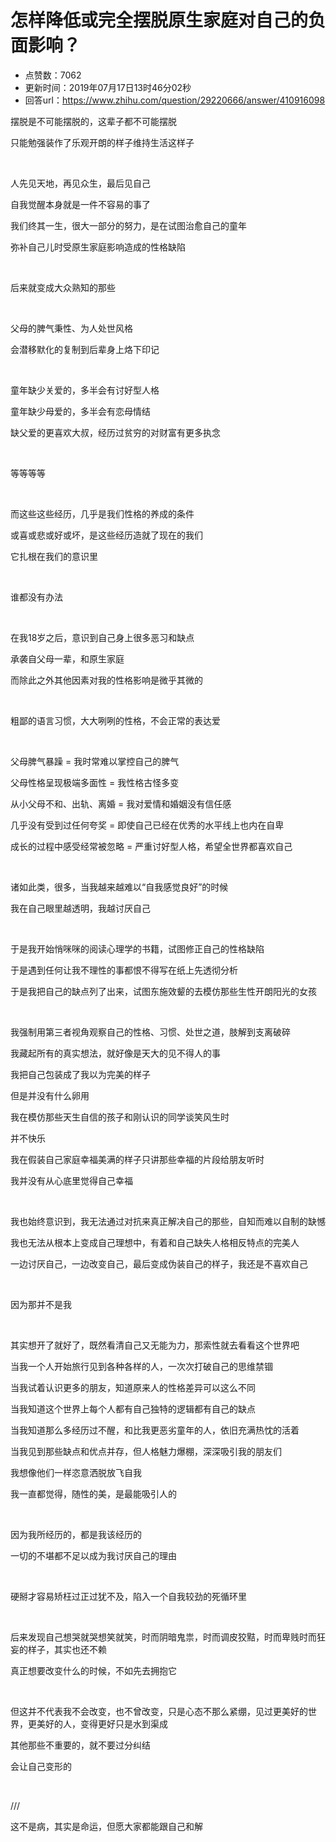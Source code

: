 # 怎样降低或完全摆脱原生家庭对自己的负面影响？
- 点赞数：7062
- 更新时间：2019年07月17日13时46分02秒
- 回答url：https://www.zhihu.com/question/29220666/answer/410916098
<body>
 <p data-pid="0ydfY_OU">摆脱是不可能摆脱的，这辈子都不可能摆脱</p>
 <p data-pid="5pR9vyzK">只能勉强装作了乐观开朗的样子维持生活这样子</p>
 <p class="ztext-empty-paragraph"><br></p>
 <p data-pid="PX3CbJ78">人先见天地，再见众生，最后见自己</p>
 <p data-pid="VUs3bfo5">自我觉醒本身就是一件不容易的事了</p>
 <p data-pid="__5u6F_t">我们终其一生，很大一部分的努力，是在试图治愈自己的童年</p>
 <p data-pid="0XlIuNQ9">弥补自己儿时受原生家庭影响造成的性格缺陷</p>
 <p class="ztext-empty-paragraph"><br></p>
 <p data-pid="xulP9iPb">后来就变成大众熟知的那些</p>
 <p class="ztext-empty-paragraph"><br></p>
 <p data-pid="Ylapeupr">父母的脾气秉性、为人处世风格</p>
 <p data-pid="Wmfv1xJn">会潜移默化的复制到后辈身上烙下印记</p>
 <p class="ztext-empty-paragraph"><br></p>
 <p data-pid="uMIUC1YD">童年缺少关爱的，多半会有讨好型人格</p>
 <p data-pid="mIWeyk1g">童年缺少母爱的，多半会有恋母情结</p>
 <p data-pid="uVq3lWwZ">缺父爱的更喜欢大叔，经历过贫穷的对财富有更多执念</p>
 <p class="ztext-empty-paragraph"><br></p>
 <p data-pid="6qzn_IYj">等等等等</p>
 <p class="ztext-empty-paragraph"><br></p>
 <p data-pid="Cg9T3Fy1">而这些这些经历，几乎是我们性格的养成的条件</p>
 <p data-pid="7ekcEEdd">或喜或悲或好或坏，是这些经历造就了现在的我们</p>
 <p data-pid="30OutUQg">它扎根在我们的意识里</p>
 <p class="ztext-empty-paragraph"><br></p>
 <p data-pid="Wr6VA-2R">谁都没有办法</p>
 <p class="ztext-empty-paragraph"><br></p>
 <p data-pid="7YBWzSGI">在我18岁之后，意识到自己身上很多恶习和缺点</p>
 <p data-pid="WFY6PqKl">承袭自父母一辈，和原生家庭</p>
 <p data-pid="1Ni9GERt">而除此之外其他因素对我的性格影响是微乎其微的</p>
 <p class="ztext-empty-paragraph"><br></p>
 <p data-pid="bFAi4FVg">粗鄙的语言习惯，大大咧咧的性格，不会正常的表达爱</p>
 <p class="ztext-empty-paragraph"><br></p>
 <p data-pid="AfYUGBl4">父母脾气暴躁 = 我时常难以掌控自己的脾气</p>
 <p data-pid="FJKByWNR">父母性格呈现极端多面性 = 我性格古怪多变</p>
 <p data-pid="Mf_gLT4u">从小父母不和、出轨、离婚 = 我对爱情和婚姻没有信任感</p>
 <p data-pid="6o2QLuf4">几乎没有受到过任何夸奖 = 即使自己已经在优秀的水平线上也内在自卑</p>
 <p data-pid="cxnAKcd-">成长的过程中感受经常被忽略 = 严重讨好型人格，希望全世界都喜欢自己</p>
 <p class="ztext-empty-paragraph"><br></p>
 <p data-pid="TNcbUUvX">诸如此类，很多，当我越来越难以“自我感觉良好”的时候</p>
 <p data-pid="VvmTZGxB">我在自己眼里越透明，我越讨厌自己</p>
 <p class="ztext-empty-paragraph"><br></p>
 <p data-pid="Gybi2clm">于是我开始悄咪咪的阅读心理学的书籍，试图修正自己的性格缺陷</p>
 <p data-pid="UtgdaU4q">于是遇到任何让我不理性的事都恨不得写在纸上先透彻分析</p>
 <p data-pid="gpf8lZl4">于是我把自己的缺点列了出来，试图东施效颦的去模仿那些生性开朗阳光的女孩</p>
 <p class="ztext-empty-paragraph"><br></p>
 <p data-pid="3aHIu6aG">我强制用第三者视角观察自己的性格、习惯、处世之道，肢解到支离破碎</p>
 <p data-pid="AVjNYMvS">我藏起所有的真实想法，就好像是天大的见不得人的事</p>
 <p data-pid="R3xoAXkl">我把自己包装成了我以为完美的样子</p>
 <p data-pid="YSJp659q">但是并没有什么卵用</p>
 <p data-pid="95N3yEmG">我在模仿那些天生自信的孩子和刚认识的同学谈笑风生时</p>
 <p data-pid="q_6e6Hgz">并不快乐</p>
 <p data-pid="IoNCEY_P">我在假装自己家庭幸福美满的样子只讲那些幸福的片段给朋友听时</p>
 <p data-pid="UMOuXBAA">我并没有从心底里觉得自己幸福</p>
 <p class="ztext-empty-paragraph"><br></p>
 <p data-pid="Q7q543de">我也始终意识到，我无法通过对抗来真正解决自己的那些，自知而难以自制的缺憾</p>
 <p data-pid="mY03-KBI">我也无法从根本上变成自己理想中，有着和自己缺失人格相反特点的完美人</p>
 <p data-pid="Hn2kcjEo">一边讨厌自己，一边改变自己，最后变成伪装自己的样子，我还是不喜欢自己</p>
 <p class="ztext-empty-paragraph"><br></p>
 <p data-pid="5voftlNl">因为那并不是我</p>
 <p class="ztext-empty-paragraph"><br></p>
 <p data-pid="4P6cV16w">其实想开了就好了，既然看清自己又无能为力，那索性就去看看这个世界吧</p>
 <p data-pid="e7SE1COC">当我一个人开始旅行见到各种各样的人，一次次打破自己的思维禁锢</p>
 <p data-pid="RgflRpRm">当我试着认识更多的朋友，知道原来人的性格差异可以这么不同</p>
 <p data-pid="jz2xd1m9">当我知道这个世界上每个人都有自己独特的逻辑都有自己的缺点</p>
 <p data-pid="trsK3cg5">当我知道那么多经历过不醒，和比我更恶劣童年的人，依旧充满热忱的活着</p>
 <p data-pid="-rNnYYYV">当我见到那些缺点和优点并存，但人格魅力爆棚，深深吸引我的朋友们</p>
 <p data-pid="I5IlRtgU">我想像他们一样恣意洒脱放飞自我</p>
 <p data-pid="rcPi1pdx">我一直都觉得，随性的美，是最能吸引人的</p>
 <p class="ztext-empty-paragraph"><br></p>
 <p data-pid="0BcdmoWV">因为我所经历的，都是我该经历的</p>
 <p data-pid="ShqVC6_0">一切的不堪都不足以成为我讨厌自己的理由</p>
 <p class="ztext-empty-paragraph"><br></p>
 <p data-pid="uqbvHOur">硬掰才容易矫枉过正过犹不及，陷入一个自我较劲的死循环里</p>
 <p class="ztext-empty-paragraph"><br></p>
 <p data-pid="7iXQ8X_Q">后来发现自己想哭就哭想笑就笑，时而阴暗鬼祟，时而调皮狡黠，时而卑贱时而狂妄的样子，其实也还不赖</p>
 <p data-pid="cDrdvWxl">真正想要改变什么的时候，不如先去拥抱它</p>
 <p class="ztext-empty-paragraph"><br></p>
 <p data-pid="FBGIQoRM">但这并不代表我不会改变，也不曾改变，只是心态不那么紧绷，见过更美好的世界，更美好的人，变得更好只是水到渠成</p>
 <p data-pid="d2sUPrQp">其他那些不重要的，就不要过分纠结</p>
 <p data-pid="JUyQAqxq">会让自己变形的</p>
 <p class="ztext-empty-paragraph"><br></p>
 <p data-pid="n6NbGjKc">///</p>
 <p data-pid="ifqEKapc">这不是病，其实是命运，但愿大家都能跟自己和解</p>
</body>